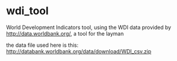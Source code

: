 # wdi_tool
World Development Indicators tool, using the WDI data provided by http://data.worldbank.org/, a tool for the layman 

the data file used here is this:
http://databank.worldbank.org/data/download/WDI_csv.zip